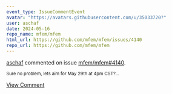 ```yaml
---
event_type: IssueCommentEvent
avatar: "https://avatars.githubusercontent.com/u/35033720?"
user: aschaf
date: 2024-05-16
repo_name: mfem/mfem
html_url: https://github.com/mfem/mfem/issues/4140
repo_url: https://github.com/mfem/mfem
---
```


<a href='https://github.com/aschaf' target='_blank'>aschaf</a> commented on issue <a href='https://github.com/mfem/mfem/issues/4140' target='_blank'>mfem/mfem#4140</a>.

<small>Sure no problem, lets aim for May 29th at 4pm CST?...</small>

<a href='https://github.com/mfem/mfem/issues/4140' target='_blank'>View Comment</a>